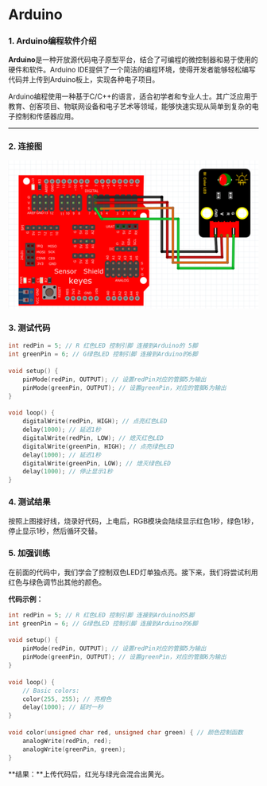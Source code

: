 # Arduino

### 1. Arduino编程软件介绍

**Arduino**是一种开放源代码电子原型平台，结合了可编程的微控制器和易于使用的硬件和软件。Arduino IDE提供了一个简洁的编程环境，使得开发者能够轻松编写代码并上传到Arduino板上，实现各种电子项目。

Arduino编程使用一种基于C/C++的语言，适合初学者和专业人士。其广泛应用于教育、创客项目、物联网设备和电子艺术等领域，能够快速实现从简单到复杂的电子控制和传感器应用。

---

### 2. 连接图

![](media/230d394476d89d1826538bed0efa2c3a.png)

### 3. 测试代码

```cpp
int redPin = 5; // R 红色LED 控制引脚 连接到Arduino的 5脚
int greenPin = 6; // G绿色LED 控制引脚 连接到Arduino的6脚

void setup() {
    pinMode(redPin, OUTPUT); // 设置redPin对应的管脚5为输出
    pinMode(greenPin, OUTPUT); // 设置greenPin，对应的管脚6为输出
}

void loop() {
    digitalWrite(redPin, HIGH); // 点亮红色LED
    delay(1000); // 延迟1秒
    digitalWrite(redPin, LOW); // 熄灭红色LED
    digitalWrite(greenPin, HIGH); // 点亮绿色LED
    delay(1000); // 延迟1秒
    digitalWrite(greenPin, LOW); // 熄灭绿色LED
    delay(1000); // 停止显示1秒
}
```

### 4. 测试结果

按照上图接好线，烧录好代码，上电后，RGB模块会陆续显示红色1秒，绿色1秒，停止显示1秒，然后循环交替。

### 5. 加强训练

在前面的代码中，我们学会了控制双色LED灯单独点亮。接下来，我们将尝试利用红色与绿色调节出其他的颜色。

**代码示例：**

```cpp
int redPin = 5; // R 红色LED 控制引脚 连接到Arduino的5脚
int greenPin = 6; // G绿色LED 控制引脚 连接到Arduino的6脚

void setup() {
    pinMode(redPin, OUTPUT); // 设置redPin对应的管脚5为输出
    pinMode(greenPin, OUTPUT); // 设置greenPin，对应的管脚6为输出
}

void loop() {
    // Basic colors:
    color(255, 255); // 亮橙色
    delay(1000); // 延时一秒
}

void color(unsigned char red, unsigned char green) { // 颜色控制函数
    analogWrite(redPin, red);
    analogWrite(greenPin, green);
}
```

**结果：**上传代码后，红光与绿光会混合出黄光。


